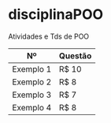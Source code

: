 # disciplinaPOO
Atividades e Tds de POO

Nº | Questão
--------- | ------
Exemplo 1 | R$ 10
Exemplo 2 | R$ 8
Exemplo 3 | R$ 7
Exemplo 4 | R$ 8
